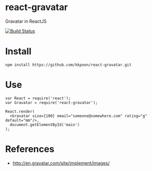 # react-gravatar
Gravatar in ReactJS

[![Build Status](https://travis-ci.org/kkpoon/react-gravatar.svg?branch=master)](https://travis-ci.org/kkpoon/react-gravatar)

# Install

```npm install https://github.com/kkpoon/react-gravatar.git```

# Use

```
var React = require('react');
var Gravatar = require('react-gravatar');

React.render(
  <Gravatar size={100} email="someone@somewhere.com" rating="g" default="mm"/>,
  document.getElementById('main')
);

```

# References

* http://en.gravatar.com/site/implement/images/